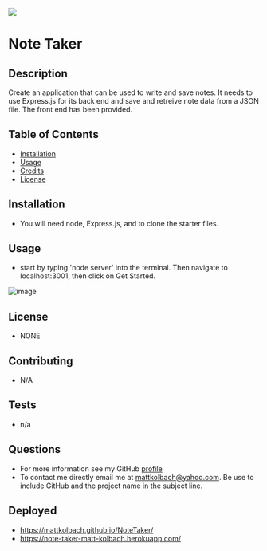 ![](https://img.shields.io:/badge/License-NONE-blue)

# Note Taker

## Description

Create an application that can be used to write and save notes. It needs to use Express.js for its back end and save and retreive note data from a JSON file. The front end has been provided.

## Table of Contents
- [Installation](#installation)
- [Usage](#usage)
- [Credits](#credits)
- [License](#license)

## Installation
- You will need node, Express.js, and to clone the starter files.

## Usage
- start by typing 'node server' into the terminal. Then navigate to localhost:3001, then click on Get Started.

![image](https://user-images.githubusercontent.com/94270439/154816814-1fcb15d6-c537-40da-b346-346e54be9faa.png)


## License
- NONE

## Contributing
- N/A

## Tests
- n/a

## Questions
- For more information see my GitHub [profile](https://github.com/MattKolbach)
- To contact me directly email me at <mattkolbach@yahoo.com>. Be use to include GitHub and the project name in the subject line.

## Deployed
- https://mattkolbach.github.io/NoteTaker/
- https://note-taker-matt-kolbach.herokuapp.com/
